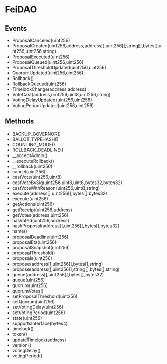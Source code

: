 # FeiDAO

## Events


 - ProposalCanceled(uint256)
 - ProposalCreated(uint256,address,address[],uint256[],string[],bytes[],uint256,uint256,string)
 - ProposalExecuted(uint256)
 - ProposalQueued(uint256,uint256)
 - ProposalThresholdUpdated(uint256,uint256)
 - QuorumUpdated(uint256,uint256)
 - Rollback()
 - RollbackQueued(uint256)
 - TimelockChange(address,address)
 - VoteCast(address,uint256,uint8,uint256,string)
 - VotingDelayUpdated(uint256,uint256)
 - VotingPeriodUpdated(uint256,uint256)

## Methods


 - BACKUP_GOVERNOR()
 - BALLOT_TYPEHASH()
 - COUNTING_MODE()
 - ROLLBACK_DEADLINE()
 - __acceptAdmin()
 - __executeRollback()
 - __rollback(uint256)
 - cancel(uint256)
 - castVote(uint256,uint8)
 - castVoteBySig(uint256,uint8,uint8,bytes32,bytes32)
 - castVoteWithReason(uint256,uint8,string)
 - execute(address[],uint256[],bytes[],bytes32)
 - execute(uint256)
 - getActions(uint256)
 - getReceipt(uint256,address)
 - getVotes(address,uint256)
 - hasVoted(uint256,address)
 - hashProposal(address[],uint256[],bytes[],bytes32)
 - name()
 - proposalDeadline(uint256)
 - proposalEta(uint256)
 - proposalSnapshot(uint256)
 - proposalThreshold()
 - proposals(uint256)
 - propose(address[],uint256[],bytes[],string)
 - propose(address[],uint256[],string[],bytes[],string)
 - queue(address[],uint256[],bytes[],bytes32)
 - queue(uint256)
 - quorum(uint256)
 - quorumVotes()
 - setProposalThreshold(uint256)
 - setQuorum(uint256)
 - setVotingDelay(uint256)
 - setVotingPeriod(uint256)
 - state(uint256)
 - supportsInterface(bytes4)
 - timelock()
 - token()
 - updateTimelock(address)
 - version()
 - votingDelay()
 - votingPeriod()
